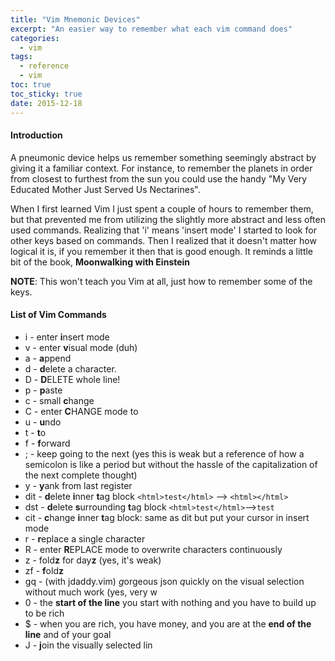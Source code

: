 ```yaml
---
title: "Vim Mnemonic Devices" 
excerpt: "An easier way to remember what each vim command does"
categories:
  - vim
tags:
  - reference
  - vim
toc: true
toc_sticky: true
date: 2015-12-18
---
```


#### Introduction
A pneumonic device helps us remember something seemingly abstract by giving it a familiar context. For instance, to remember the planets in order from closest to furthest from the sun you could use the handy "My Very Educated Mother Just Served Us Nectarines".

When I first learned Vim I just spent a couple of hours to remember them, but that prevented me from utilizing the slightly more abstract and less often used commands. Realizing that 'i' means 'insert mode' I started to look for other keys based on commands. Then I realized that it doesn't matter how logical it is, if you remember it then that is good enough. It reminds a little bit of the book, **Moonwalking with Einstein**

**NOTE**: This won't teach you Vim at all, just how to remember some of the keys.

#### List of Vim Commands

- i - enter **i**nsert mode
- v - enter **v**isual mode (duh)
- a - **a**ppend
- d - **d**elete a character.
- D -  **D**ELETE whole line!
- p - **p**aste
- c - small **c**hange
- C - enter **C**HANGE mode to
- u - **u**ndo
- t - **t**o
- f - **f**orward
- ; - keep going to the next (yes this is weak but a reference of how a semicolon is like a period but without the hassle of the capitalization of the next complete thought)
- y - **y**ank from last register
- dit - **d**elete **i**nner **t**ag block `<html>test</html>` --> `<html></html>`
- dst - **d**elete **s**urrounding **t**ag block `<html>test</html>`-->`test`
- cit - **c**hange **i**nner **t**ag block: same as dit but put your cursor in insert mode
- r - **r**eplace a single character
- R - enter **R**EPLACE mode to overwrite characters continuously
- z - fold**z** for day**z** (yes, it's weak)
- zf - **f**old**z**
- gq - (with jdaddy.vim) *g*orgeous json *q*uickly on the visual selection without much work (yes, very w
- 0 -  the **start of the line**  you start with nothing and you have to build up to be rich
- $ - when you are rich, you have money, and you are at the **end of the line** and of your goal
- J - **j**oin the visually selected lin